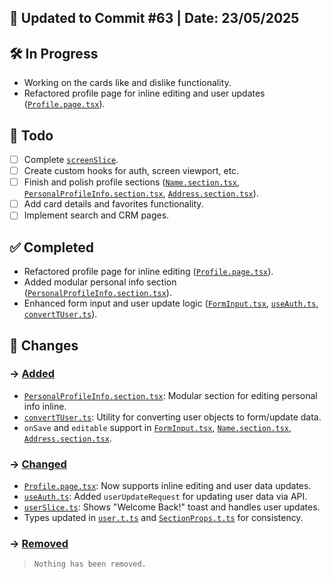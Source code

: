 ## 📅 Updated to Commit #63 | Date: 23/05/2025

## 🛠️ In Progress

- Working on the cards like and dislike functionality.
- Refactored profile page for inline editing and user updates ([`Profile.page.tsx`](src/pages/Profile/Profile.page.tsx)).

## 🎯 Todo

- [ ] Complete [`screenSlice`](src/store/screenSlice.ts).
- [ ] Create custom hooks for auth, screen viewport, etc.
- [ ] Finish and polish profile sections ([`Name.section.tsx`](src/pages/Registration/Name.section.tsx), [`PersonalProfileInfo.section.tsx`](src/pages/Profile/PersonalProfileInfo.section.tsx), [`Address.section.tsx`](src/pages/Registration/Address.section.tsx)).
- [ ] Add card details and favorites functionality.
- [ ] Implement search and CRM pages.

## ✅ Completed

- Refactored profile page for inline editing ([`Profile.page.tsx`](src/pages/Profile/Profile.page.tsx)).
- Added modular personal info section ([`PersonalProfileInfo.section.tsx`](src/pages/Profile/PersonalProfileInfo.section.tsx)).
- Enhanced form input and user update logic ([`FormInput.tsx`](src/components/form/FormInput.tsx), [`useAuth.ts`](src/hooks/useAuth.ts), [`convertTUser.ts`](src/utils/convertTUser.ts)).

## 🔄 Changes

### → <u>Added</u>

- [`PersonalProfileInfo.section.tsx`](src/pages/Profile/PersonalProfileInfo.section.tsx): Modular section for editing personal info inline.
- [`convertTUser.ts`](src/utils/convertTUser.ts): Utility for converting user objects to form/update data.
- `onSave` and `editable` support in [`FormInput.tsx`](src/components/form/FormInput.tsx), [`Name.section.tsx`](src/pages/Registration/Name.section.tsx), [`Address.section.tsx`](src/pages/Registration/Address.section.tsx).

### → <u>Changed</u>

- [`Profile.page.tsx`](src/pages/Profile/Profile.page.tsx): Now supports inline editing and user data updates.
- [`useAuth.ts`](src/hooks/useAuth.ts): Added `userUpdateRequest` for updating user data via API.
- [`userSlice.ts`](src/store/userSlice.ts): Shows "Welcome Back!" toast and handles user updates.
- Types updated in [`user.t.ts`](src/types/user.t.ts) and [`SectionProps.t.ts`](src/types/pages/SectionProps.t.ts) for consistency.

### → <u>Removed</u>

> `Nothing has been removed.`

